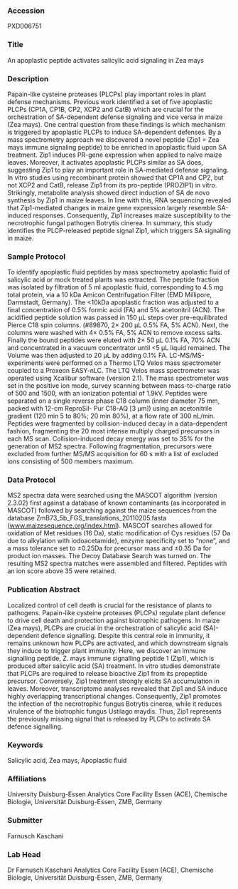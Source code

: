 ### Accession
PXD006751

### Title
An apoplastic peptide activates salicylic acid signaling in Zea mays

### Description
Papain-like cysteine proteases (PLCPs) play important roles in plant defense mechanisms. Previous work identified a set of five apoplastic PLCPs (CP1A, CP1B, CP2, XCP2 and CatB) which are crucial for the orchestration of SA-dependent defense signaling and vice versa in maize (Zea mays). One central question from these findings is which mechanism is triggered by apoplastic PLCPs to induce SA-dependent defenses. By a mass spectrometry approach we discovered a novel peptide (Zip1 = Zea mays immune signaling peptide) to be enriched in apoplastic fluid upon SA treatment. Zip1 induces PR-gene expression when applied to naїve maize leaves. Moreover, it activates apoplastic PLCPs similar as SA does, suggesting Zip1 to play an important role in SA-mediated defense signaling. In vitro studies using recombinant protein showed that CP1A and CP2, but not XCP2 and CatB, release Zip1 from its pro-peptide (PROZIP1) in vitro. Strikingly, metabolite analysis showed direct induction of SA de novo synthesis by Zip1 in maize leaves. In line with this, RNA sequencing revealed that Zip1-mediated changes in maize gene expression largely resemble SA-induced responses. Consequently, Zip1 increases maize susceptibility to the necrotrophic fungal pathogen Botrytis cinerea. In summary, this study identifies the PLCP-released peptide signal Zip1, which triggers SA signaling in maize.

### Sample Protocol
To identify apoplastic fluid peptides by mass spectrometry apolastic fluid of salicylic acid or mock treated plants was extracted. The peptide fraction was isolated by filtration of 5 ml apoplastic fluid, corresponding to 4.5 mg total protein, via a 10 kDa Amicon Centrifugation Filter (EMD Millipore, Darmstadt, Germany).  The <10kDa apoplastic fraction was adjusted to a final concentration of 0.5% formic acid (FA) and 5% acetonitril (ACN). The acidified peptide solution was passed in 150 µL steps over pre-equilibrated Pierce C18 spin columns. (#89870, 2× 200 µL 0.5% FA, 5% ACN). Next, the columns were washed with 4× 0.5% FA, 5% ACN to remove excess salts. Finally the bound peptides were eluted with 2× 50 µL 0.1% FA, 70% ACN and concentrated in a vacuum concentrator until <5 µL liquid remained. The Volume was then adjusted to 20 µL by adding 0.1% FA.  LC-MS/MS-experiments were performed on a Thermo LTQ Velos mass spectrometer coupled to a Proxeon EASY-nLC. The LTQ Velos mass spectrometer was operated using Xcalibur software (version 2.1). The mass spectrometer was set in the positive ion mode, survey scanning between mass-to-charge ratio of 500 and 1500, with an ionization potential of 1.9kV. Peptides were separated on a single reverse phase C18 column (inner diameter 75 mm, packed with 12-cm ReproSil- Pur C18-AQ [3 µm]) using an acetonitrile gradient (120 min 5 to 80%; 20 min 80%), at a flow rate of 300 nL/min. Peptides were fragmented by collision-induced decay in a data-dependent fashion, fragmenting the 20 most intense multiply charged precursors in each MS scan. Collision-induced decay energy was set to 35% for the generation of MS2 spectra. Following fragmentation, precursors were excluded from further MS/MS acquisition for 60 s with a list of excluded ions consisting of 500 members maximum.

### Data Protocol
MS2 spectra data were searched using the MASCOT algorithm (version 2.3.02) first against a database of known contaminants (as incorporated in MASCOT) followed by searching against the maize sequences from the database ZmB73_5b_FGS_translations_20110205.fasta (www.maizesequence.org/index.html). MASCOT searches allowed for oxidation of Met residues (16 Da), static modification of Cys residues (57 Da due to alkylation with iodoacetamide), enzyme specificity set to “none”, and a mass tolerance set to ±0.25Da for precursor mass and ±0.35 Da for product ion masses. The Decoy Database Search was turned on. The resulting MS2 spectra matches were assembled and filtered. Peptides with an ion score above 35 were retained.

### Publication Abstract
Localized control of cell death is crucial for the resistance of plants to pathogens. Papain-like cysteine proteases (PLCPs) regulate plant defence to drive cell death and protection against biotrophic pathogens. In maize (Zea mays), PLCPs are crucial in the orchestration of salicylic acid (SA)-dependent defence signalling. Despite this central role in immunity, it remains unknown how PLCPs are activated, and which downstream signals they induce to trigger plant immunity. Here, we discover an immune signalling peptide, Z. mays immune signalling peptide 1 (Zip1), which is produced after salicylic acid (SA) treatment. In vitro studies demonstrate that PLCPs are required to release bioactive Zip1 from its propeptide precursor. Conversely, Zip1 treatment strongly elicits SA accumulation in leaves. Moreover, transcriptome analyses revealed that Zip1 and SA induce highly overlapping transcriptional changes. Consequently, Zip1 promotes the infection of the necrotrophic fungus Botrytis cinerea, while it reduces virulence of the biotrophic fungus Ustilago maydis. Thus, Zip1 represents the previously missing signal that is released by PLCPs to activate SA defence signalling.

### Keywords
Salicylic acid, Zea mays, Apoplastic fluid

### Affiliations
University Duisburg-Essen
Analytics Core Facility Essen (ACE), Chemische Biologie, Universität Duisburg-Essen, ZMB, Germany

### Submitter
Farnusch Kaschani

### Lab Head
Dr Farnusch Kaschani
Analytics Core Facility Essen (ACE), Chemische Biologie, Universität Duisburg-Essen, ZMB, Germany


